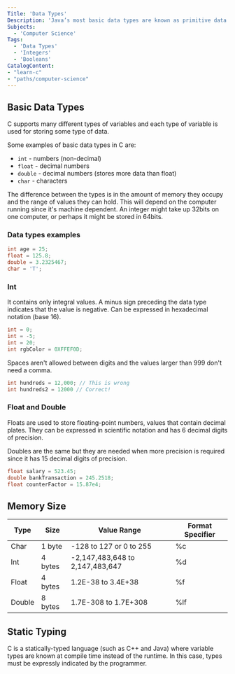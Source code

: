 ```yaml
---
Title: 'Data Types'
Description: 'Java’s most basic data types are known as primitive data types and are in the system by default. The available types are as follows: - int - char - boolean - byte - long'
Subjects:
  - 'Computer Science'
Tags:
  - 'Data Types'
  - 'Integers'
  - 'Booleans'
CatalogContent:
- "learn-c"
- "paths/computer-science"
---
```


## Basic Data Types

C supports many different types of variables and each type of variable is used for storing some type of data.

Some examples of basic data types in C are:

- `int` - numbers (non-decimal)
- `float` - decimal numbers
- `double` - decimal numbers (stores more data than float)
- `char` - characters

The difference between the types is in the amount of memory they occupy and the range of values they can hold. This will depend on the computer running since it's machine dependent. An integer might take up 32bits on one computer, or perhaps it might be stored in 64bits.

### Data types examples

```c
int age = 25;
float = 125.8;
double = 3.2325467;
char = 'T';
```
### Int

It contains only integral values. A minus sign preceding the data type indicates that the value is negative.
Can be expressed in hexadecimal notation (base 16).

```c
int = 0;
int = -5;
int = 20;
int rgbColor = 0XFFEF0D;
```
Spaces aren't allowed between digits and the values larger than 999 don't need a comma.

```c
int hundreds = 12,000; // This is wrong
int hundreds2 = 12000 // Correct!
```

### Float and Double

Floats are used to store floating-point numbers, values that contain decimal plates. They can be expressed in scientific notation and has 6 decimal digits of precision.

Doubles are the same but they are needed when more precision is required since it has 15 decimal digits of precision.


```c
float salary = 523.45;
double bankTransaction = 245.2518;
float counterFactor = 15.87e4;
```

## Memory Size


| Type | Size | Value Range | Format Specifier |
| ---- | ---- | ----------- | ---------------- |
| Char | 1 byte | -128 to 127 or 0 to 255 | %c |
| Int | 4 bytes | -2,147,483,648 to 2,147,483,647  | %d |
| Float | 4 bytes | 1.2E-38 to 3.4E+38 | %f |
| Double | 8 bytes | 1.7E-308 to 1.7E+308 | %lf |

## Static Typing

C is a statically-typed language (such as C++ and Java) where variable types are known at compile time instead of the runtime. In this case, types must be expressly indicated by the programmer.

